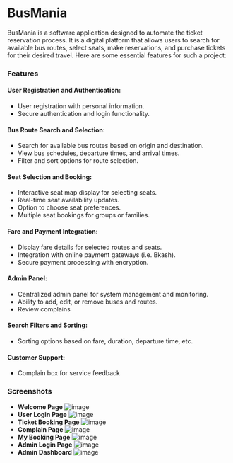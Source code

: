 # BusMania
BusMania is a software application designed to automate the ticket reservation process. It is a digital platform that allows users 
to search for available bus routes, select seats, make reservations, and purchase tickets for their desired travel. Here are some 
essential features for such a project:

### Features
#### User Registration and Authentication:
- User registration with personal information.
- Secure authentication and login functionality.
  
#### Bus Route Search and Selection:
- Search for available bus routes based on origin and destination.
- View bus schedules, departure times, and arrival times.
- Filter and sort options for route selection.
  
#### Seat Selection and Booking:
- Interactive seat map display for selecting seats.
- Real-time seat availability updates.
- Option to choose seat preferences.
- Multiple seat bookings for groups or families.
  
#### Fare and Payment Integration:
- Display fare details for selected routes and seats.
- Integration with online payment gateways (i.e. Bkash).
- Secure payment processing with encryption.

#### Admin Panel:
- Centralized admin panel for system management and monitoring.
- Ability to add, edit, or remove buses and routes.
- Review complains
 
#### Search Filters and Sorting:
- Sorting options based on fare, duration, departure time, etc.

#### Customer Support:
- Complain box for service feedback

### Screenshots
- **Welcome Page**
  ![image](https://github.com/Ahnaf-41M/BusMania/assets/57319611/db59316b-157d-4442-8ca6-532babdde844)
- **User Login Page**
  ![image](https://github.com/Ahnaf-41M/BusMania/assets/57319611/a1d59d4b-751c-4c80-aceb-d99fc87df7ee)
- **Ticket Booking Page**
  ![image](https://github.com/Ahnaf-41M/BusMania/assets/57319611/1fc6e1a7-b51e-49f1-8488-2f438045d57c)
- **Complain Page**
  ![image](https://github.com/Ahnaf-41M/BusMania/assets/57319611/02eadd91-a5c4-4e56-bf13-88cdd27817a3)
- **My Booking Page**
  ![image](https://github.com/Ahnaf-41M/BusMania/assets/57319611/a1447631-697d-4623-8585-fdc03ec559ca)
- **Admin Login Page**
  ![image](https://github.com/Ahnaf-41M/BusMania/assets/57319611/0a60a3bb-34d4-4087-b3bb-4507a0af4769)
- **Admin Dashboard**
  ![image](https://github.com/Ahnaf-41M/BusMania/assets/57319611/2e427316-ad7a-4144-9530-98317344b5d9)
